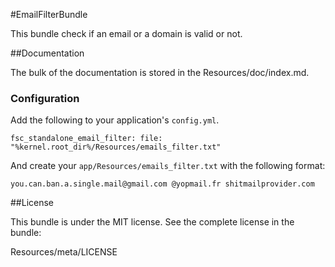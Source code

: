 #EmailFilterBundle

This bundle check if an email or a domain is valid or not.

##Documentation

The bulk of the documentation is stored in the Resources/doc/index.md.

### Configuration

Add the following to your application's `config.yml`.

`
fsc_standalone_email_filter:
    file: "%kernel.root_dir%/Resources/emails_filter.txt"
`

And create your `app/Resources/emails_filter.txt` with the following format:

`
you.can.ban.a.single.mail@gmail.com
@yopmail.fr
shitmailprovider.com
`

##License

This bundle is under the MIT license. See the complete license in the bundle:

Resources/meta/LICENSE
